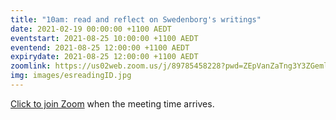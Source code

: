 ```yaml
---
title: "10am: read and reflect on Swedenborg's writings"
date: 2021-02-19 00:00:00 +1100 AEDT
eventstart: 2021-08-25 10:00:00 +1100 AEDT
eventend: 2021-08-25 12:00:00 +1100 AEDT
expirydate: 2021-08-25 12:00:00 +1100 AEDT
zoomlink: https://us02web.zoom.us/j/89785458228?pwd=ZEpVanZaTng3Y3ZGeml0R2RjcTY1QT09
img: images/esreadingID.jpg
---
```


[Click to join Zoom](https://us02web.zoom.us/j/89785458228?pwd=ZEpVanZaTng3Y3ZGeml0R2RjcTY1QT09) when the meeting time arrives.


